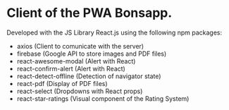 # Client of the PWA Bonsapp.

Developed with the JS Library React.js using the following npm packages:

- axios (Client to comunicate with the server)
- firebase (Google API to store images and PDF files)
- react-awesome-modal (Alert with React)
- react-confirm-alert (Alert with React)
- react-detect-offline (Detection of navigator state)
- react-pdf (Display of PDF files)
- react-select (Dropdowns with React props)
- react-star-ratings (Visual component of the Rating System)
